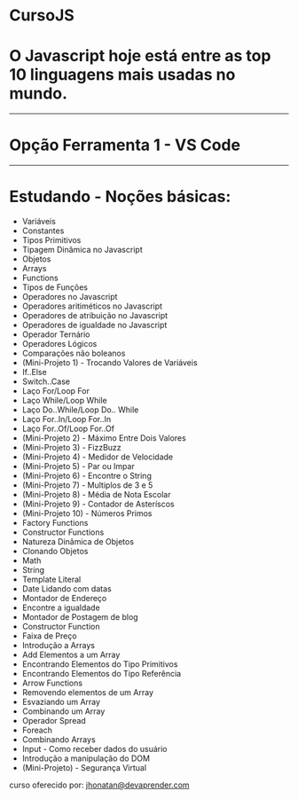  # CursoJS
 
 # O Javascript hoje está entre as top 10 linguagens mais usadas no mundo.

---------------------------------------------------------------------------------------------------
# Opção Ferramenta 1 - VS Code
---------------------------------------------------------------------------------------------------
# Estudando - Noções básicas:

- Variáveis
- Constantes
- Tipos Primitivos
- Tipagem Dinâmica no Javascript
- Objetos
- Arrays
- Functions
- Tipos de Funções
- Operadores no Javascript
- Operadores aritiméticos no Javascript
- Operadores de atribuição no Javascript
- Operadores de igualdade no Javascript
- Operador Ternário
- Operadores Lógicos
- Comparações não boleanos
- (Mini-Projeto 1) - Trocando Valores de Variáveis
- If..Else
- Switch..Case
- Laço For/Loop For
- Laço While/Loop While
- Laço Do..While/Loop Do.. While
- Laço For..In/Loop For..In
- Laço For..Of/Loop For..Of
- (Mini-Projeto 2) - Máximo Entre Dois Valores
- (Mini-Projeto 3) - FizzBuzz
- (Mini-Projeto 4) - Medidor de Velocidade
- (Mini-Projeto 5) - Par ou Impar
- (Mini-Projeto 6) - Encontre o String
- (Mini-Projeto 7) - Multiplos de 3 e 5
- (Mini-Projeto 8) - Média de Nota Escolar
- (Mini-Projeto 9) - Contador de Asteríscos
- (Mini-Projeto 10) - Números Primos
- Factory Functions
- Constructor Functions
- Natureza Dinâmica de Objetos
- Clonando Objetos
- Math
- String
- Template Literal
- Date Lidando com datas
- Montador de Endereço
- Encontre a igualdade
- Montador de Postagem de blog
- Constructor Function
- Faixa de Preço
- Introdução a Arrays
- Add Elementos a um Array
- Encontrando Elementos do Tipo Primitivos
- Encontrando Elementos do Tipo Referência
- Arrow Functions
- Removendo elementos de um Array
- Esvaziando um Array
- Combinando um Array
- Operador Spread
- Foreach
- Combinando Arrays
- Input - Como receber dados do usuário
- Introdução a manipulação do DOM
- (Mini-Projeto) - Segurança Virtual

curso oferecido por: jhonatan@devaprender.com

